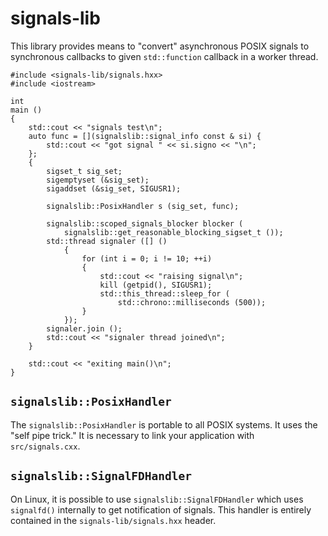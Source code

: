 # signals-lib

This library provides means to "convert" asynchronous POSIX signals to
synchronous callbacks to given `std::function` callback in a worker thread.

~~~~{.cpp}
#include <signals-lib/signals.hxx>
#include <iostream>

int
main ()
{
    std::cout << "signals test\n";
    auto func = [](signalslib::signal_info const & si) {
        std::cout << "got signal " << si.signo << "\n";
    };
    {
        sigset_t sig_set;
        sigemptyset (&sig_set);
        sigaddset (&sig_set, SIGUSR1);

        signalslib::PosixHandler s (sig_set, func);

        signalslib::scoped_signals_blocker blocker (
            signalslib::get_reasonable_blocking_sigset_t ());
        std::thread signaler ([] ()
            {
                for (int i = 0; i != 10; ++i)
                {
                    std::cout << "raising signal\n";
                    kill (getpid(), SIGUSR1);
                    std::this_thread::sleep_for (
                        std::chrono::milliseconds (500));
                }
            });
        signaler.join ();
        std::cout << "signaler thread joined\n";
    }

    std::cout << "exiting main()\n";
}
~~~~

## `signalslib::PosixHandler`

The `signalslib::PosixHandler` is portable to all POSIX systems. It uses the
"self pipe trick." It is necessary to link your application with
`src/signals.cxx`.

## `signalslib::SignalFDHandler`

On Linux, it is possible to use `signalslib::SignalFDHandler` which uses
`signalfd()` internally to get notification of signals. This handler is
entirely contained in the `signals-lib/signals.hxx` header.
